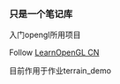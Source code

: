 ### 只是一个笔记库

入门opengl所用项目

Follow [LearnOpenGL CN](https://learnopengl-cn.github.io/)



目前作用于作业terrain_demo
